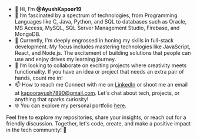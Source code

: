 - 👋 Hi, I’m **@AyushKapoor19**
- 👀 I’m fascinated by a spectrum of technologies, from Programming Languages like C, Java, Python, and SQL to databases such as Oracle, MS Access, MySQL, SQL Server Management Studio, Firebase, and MongoDB.
- 🌱 Currently, I'm deeply engrossed in honing my skills in full-stack development. My focus includes mastering technologies like JavaScript, React, and Node.js. The excitement of building solutions that people can use and enjoy drives my learning journey.
- 💞️ I’m looking to collaborate on exciting projects where creativity meets functionality. If you have an idea or project that needs an extra pair of hands, count me in!
- 📫 How to reach me Connect with me on [LinkedIn](https://www.linkedin.com/in/ayush-kapoor-5a653229b?utm_source=share&utm_campaign=share_via&utm_content=profile&utm_medium=ios_app) or shoot me an email at kapoorayush7890@gmail.com. Let's chat about tech, projects, or anything that sparks curiosity!
- 🌐 You can explore my personal portfolio [here](https://ayushkapoor19.github.io/Personal-Portfolio-v2.0/).


Feel free to explore my repositories, share your insights, or reach out for a friendly discussion. Together, let's code, create, and make a positive impact in the tech community! 🚀
<!---
AyushKapoor19/AyushKapoor19 is a ✨ special ✨ repository because its `README.md` (this file) appears on your GitHub profile.
You can click the Preview link to take a look at your changes.
--->
